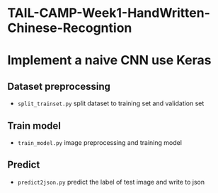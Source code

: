 # TAIL-CAMP-Week1-HandWritten-Chinese-Recogntion

Implement a naive CNN use Keras
====

## Dataset preprocessing
* `split_trainset.py` split dataset to training set and validation set
## Train model
* `train_model.py` image preprocessing and training model
## Predict
* `predict2json.py` predict the label of test image and write to json
